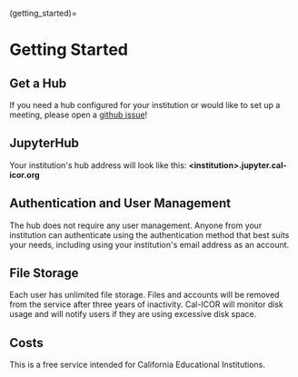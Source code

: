 (getting_started)=
# Getting Started

## Get a Hub
If you need a hub configured for your institution or would like to set up a
meeting, please open a
[github issue](https://github.com/cal-icor/cal-icor-hubs/issues)!

## JupyterHub
Your institution's hub address will look like this: 
**\<institution\>.jupyter.cal-icor.org**

## Authentication and User Management
The hub does not require any user management. Anyone from your institution can
authenticate using the authentication method that best suits your needs,
including using your institution's email address as an account.

## File Storage
Each user has unlimited file storage.  Files and accounts will be removed from
the service after three years of inactivity.  Cal-ICOR will monitor disk usage
and will notify users if they are using excessive disk space.

## Costs
This is a free service intended for California Educational Institutions.
